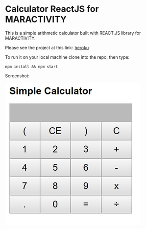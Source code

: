 # Calculator ReactJS for MARACTIVITY

This is a simple arithmetic calculator built with REACT.JS library for MARACTIVITY.  

Please see the project at this link-  [heroku](https://calculator-n.herokuapp.com/)

To run it on your local machine clone into the repo, then type: 

    npm install && npm start
    
    
Screenshot: 

![alt react-calculator-simple](Screenshot.png)



